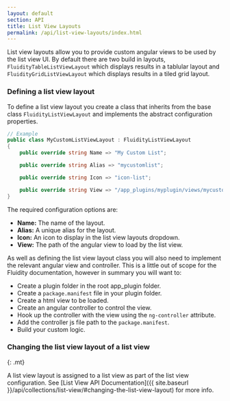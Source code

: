 ```yaml
---
layout: default
section: API
title: List View Layouts
permalink: /api/list-view-layouts/index.html
---
```


List view layouts allow you to provide custom angular views to be used by the list view UI. By default there are two build in layouts, `FluidityTableListViewLayout` which displays results in a tablular layout and `FluidityGridListViewLayout` which displays results in a tiled grid layout.

### Defining a list view layout

To define a list view layout you create a class that inherits from the base class `FluidityListViewLayout` and implements the abstract configuration properties.

````csharp
// Example
public class MyCustomListViewLayout : FluidityListViewLayout
{
    public override string Name => "My Custom List";

    public override string Alias => "mycustomlist";

    public override string Icon => "icon-list";

    public override string View => "/app_plugins/myplugin/views/mycustomlist.html";
}
````

The required configuration options are:

* **Name:** The name of the layout.
* **Alias:** A unique alias for the layout.
* **Icon:** An icon to display in the list view layouts dropdown.
* **View:** The path of the angular view to load by the list view.

As well as defining the list view layout class you will also need to implement the relevant angular view and controller. This is a little out of scope for the Fluidity documentation, however in summary you will want to:

* Create a plugin folder in the root app_plugin folder.
* Create a `package.manifest` file in your plugin folder.
* Create a html view to be loaded.
* Create an angular controller to control the view.
* Hook up the controller with the view using the `ng-controller` attribute.
* Add the controller js file path to the `package.manifest`.
* Build your custom logic.

### Changing the list view layout of a list view
{: .mt}

A list view layout is assigned to a list view as part of the list view configuration. See [List View API Documentation]({{ site.baseurl }}/api/collections/list-view/#changing-the-list-view-layout) for more info.
